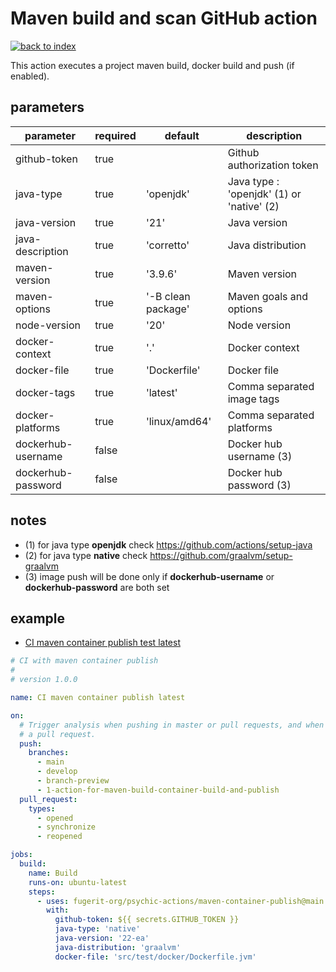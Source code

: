 # Maven build and scan GitHub action

[![back to index](https://img.shields.io/badge/back-to%20index-teal.svg)](../README.md)

This action executes a project maven build, docker build and push (if enabled).

## parameters

| parameter          | required | default            | description                               |
|--------------------|----------|--------------------|-------------------------------------------|
| github-token       | true     |                    | Github authorization token                |
| java-type          | true     | 'openjdk'          | Java type : 'openjdk' (1) or 'native' (2) |
| java-version       | true     | '21'               | Java version                              |
| java-description   | true     | 'corretto'         | Java distribution                         |
| maven-version      | true     | '3.9.6'            | Maven version                             |
| maven-options      | true     | '-B clean package' | Maven goals and options                   |
| node-version       | true     | '20'               | Node version                              |
| docker-context     | true     | '.'                | Docker context                            |
| docker-file        | true     | 'Dockerfile'       | Docker file                               |
| docker-tags        | true     | 'latest'           | Comma separated image tags                |
| docker-platforms   | true     | 'linux/amd64'      | Comma separated platforms                 |
| dockerhub-username | false    |                    | Docker hub username (3)                   |
| dockerhub-password | false    |                    | Docker hub password (3)                   |


## notes

- (1) for java type **openjdk** check <https://github.com/actions/setup-java>
- (2) for java type **native** check <https://github.com/graalvm/setup-graalvm>
- (3) image push will be done only if **dockerhub-username** or **dockerhub-password** are both set

## example

- [CI maven container publish test latest](../.github/workflows/maven-container-publish-latest.yml)

```yaml
# CI with maven container publish
#
# version 1.0.0

name: CI maven container publish latest

on:
  # Trigger analysis when pushing in master or pull requests, and when creating
  # a pull request.
  push:
    branches:
      - main
      - develop
      - branch-preview
      - 1-action-for-maven-build-container-build-and-publish
  pull_request:
    types:
      - opened
      - synchronize
      - reopened

jobs:
  build:
    name: Build
    runs-on: ubuntu-latest
    steps:
      - uses: fugerit-org/psychic-actions/maven-container-publish@main
        with:
          github-token: ${{ secrets.GITHUB_TOKEN }}
          java-type: 'native'
          java-version: '22-ea'
          java-distribution: 'graalvm'
          docker-file: 'src/test/docker/Dockerfile.jvm'
```